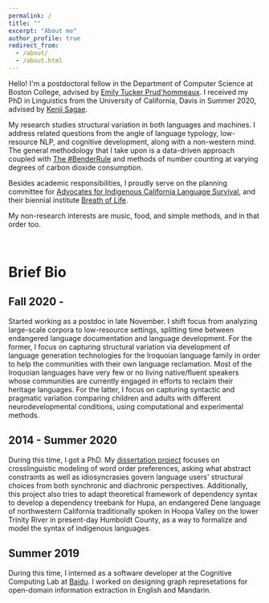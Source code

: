 ```yaml
---
permalink: /
title: ""
excerpt: "About me"
author_profile: true
redirect_from: 
  - /about/
  - /about.html
---
```



Hello! I'm a postdoctoral fellow in the Department of Computer Science at Boston College, advised by [Emily Tucker Prud'hommeaux](http://cs.bc.edu/~prudhome/publications.html). I received my PhD in Linguistics from the University of California, Davis in Summer 2020, advised by [Kenji Sagae](http://www.sagae.org). 

My research studies structural variation in both languages and machines. I address related questions from the angle of language typology, low-resource NLP, and cognitive development, along with a non-western mind. The general methodology that I take upon is a data-driven approach coupled with [The #BenderRule](https://thegradient.pub/the-benderrule-on-naming-the-languages-we-study-and-why-it-matters/) and methods of number counting at varying degrees of carbon dioxide consumption. 

Besides academic responsibilities, I proudly serve on the planning committee for [Advocates for Indigenous California Language Survival](https://aicls.org), and their biennial institute [Breath of Life](https://aicls.org/breath-of-life-institute/). 

My non-research interests are music, food, and simple methods, and in that order too.

<br>

Brief Bio
======

Fall 2020 -
------

Started working as a postdoc in late November. I shift focus from analyzing large-scale corpora to low-resource settings, splitting time between endangered language documentation and language development. For the former, I focus on capturing structural variation via development of language generation technologies for the Iroquoian language family in order to help the communities with their own language reclamation. Most of the Iroquoian languages have very few or no living native/fluent speakers whose communities are currently engaged in efforts to reclaim their heritage languages. For the latter, I focus on capturing syntactic and pragmatic variation comparing children and adults with different neurodevelopmental conditions, using computational and experimental methods.


2014 - Summer 2020
------

During this time, I got a PhD. My [dissertation project](http://zoeyliu18.github.io/files/Zoey_Dissertation.pdf) focuses on crosslinguistic modeling of word order preferences, asking what abstract constraints as well as idiosyncrasies govern language users' structural choices from both synchronic and diachronic perspectives. Additionally, this project also tries to adapt theoretical framework of dependency syntax to develop a dependency treebank for Hupa, an endangered Dene language of northwestern California traditionally spoken in Hoopa Valley on the lower Trinity River in present-day Humboldt County, as a way to formalize and model the syntax of indigenous languages.


Summer 2019 
------

During this time, I interned as a software developer at the Cognitive Computing Lab at [Baidu](http://research.baidu.com/Index). I worked on designing graph represetations for open-domain information extraction in English and Mandarin.


